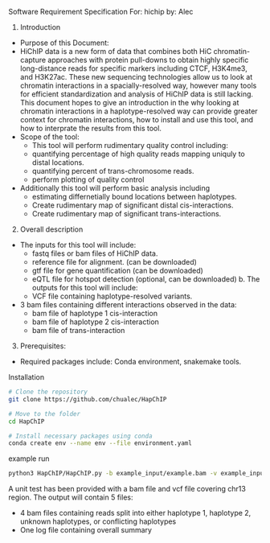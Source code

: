 Software Requirement Specification
For: hichip
by: Alec

1. Introduction
- Purpose of this Document:
- HiChIP data is a new form of data that combines both HiC chromatin-capture approaches with protein pull-downs to obtain highly specific long-distance reads for specific markers including CTCF, H3K4me3, and H3K27ac. These new sequencing technologies allow us to look at chromatin interactions in a spacially-resolved way, however many tools for efficient standardization and analysis of HiChIP data is still lacking. This document hopes to give an introduction in the why looking at chromatin interactions in a haplotype-resolved way can provide greater context for chromatin interactions, how to install and use this tool, and how to interprate the results from this tool.
- Scope of the tool:
	- This tool will perform rudimentary quality control including:
	- quantifying percentage of high quality reads mapping uniquly to distal locations.
	- quantifying percent of trans-chromosome reads.
	- perform plotting of quality control
- Additionally this tool will perform basic analysis including
	- estimating differnetially bound locations between haplotypes.
	- Create rudimentary map of significant distal cis-interactions.
	- Create rudimentary map of significant trans-interactions.
  
2. Overall description
- The inputs for this tool will include:
	- fastq files or bam files of HiChIP data.
	- reference file for alignment. (can be downloaded)
	- gtf file for gene quantification (can be downloaded)
	- eQTL file for hotspot detection (optional, can be downloaded)
b. The outputs for this tool will include:
	- VCF file containing haplotype-resolved variants.
- 3 bam files containing different interactions observed in the data:
	- bam file of haplotype 1 cis-interaction
	- bam file of haplotype 2 cis-interaction
	- bam file of trans-interaction
3. Prerequisites:
- Required packages include: Conda environment, snakemake tools.


Installation
``` sh
# Clone the repository
git clone https://github.com/chualec/HapChIP

# Move to the folder
cd HapChIP

# Install necessary packages using conda
conda create env --name env --file environment.yaml
```


example run
``` sh
python3 HapChIP/HapChIP.py -b example_input/example.bam -v example_input/example.vcf.gz -o ./example_output
```


  
A unit test has been provided with a bam file and vcf file covering chr13 region.
The output will contain 5 files:
- 4 bam files containing reads split into either haplotype 1, haplotype 2, unknown haplotypes, or conflicting haplotypes
- One log file containing overall summary
